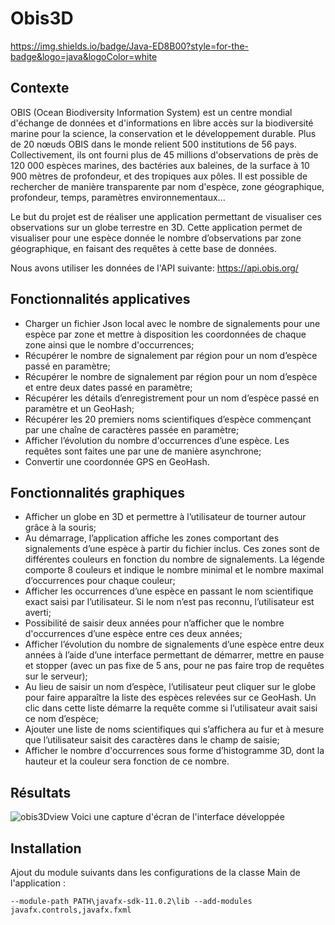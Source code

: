 # Obis3D

https://img.shields.io/badge/Java-ED8B00?style=for-the-badge&logo=java&logoColor=white

## Contexte

OBIS (Ocean Biodiversity Information System) est un centre mondial d'échange de données et d'informations en libre accès sur la biodiversité marine 
pour la science, la conservation et le développement durable. Plus de 20 nœuds OBIS dans le monde relient 500 institutions de 56 pays. 
Collectivement, ils ont fourni plus de 45 millions d'observations de près de 120 000 espèces marines, des bactéries aux baleines, de la surface 
à 10 900 mètres de profondeur, et des tropiques aux pôles. Il est possible de rechercher de manière transparente par nom d'espèce, zone géographique, 
profondeur, temps, paramètres environnementaux... 

Le but du projet est de réaliser une application permettant de visualiser ces observations sur un globe terrestre en 3D. Cette application 
permet de visualiser pour une espèce donnée le nombre d’observations par zone géographique, en faisant des 
requêtes à cette base de données.  

Nous avons utiliser les données de l'API suivante: https://api.obis.org/  

## Fonctionnalités applicatives

- Charger un fichier Json local avec le nombre de signalements pour une espèce par zone et mettre à disposition les coordonnées de chaque zone ainsi que le nombre d'occurrences;
- Récupérer le nombre de signalement par région pour un nom d’espèce passé en paramètre;
- Récupérer le nombre de signalement par région pour un nom d’espèce et entre deux dates passé en paramètre;
- Récupérer les détails d’enregistrement pour un nom d’espèce passé en paramètre et un GeoHash;
- Récupérer les 20 premiers noms scientifiques d’espèce commençant par une chaîne de caractères passée en paramètre;
- Afficher l’évolution du nombre d'occurrences d’une espèce. Les requêtes sont faites une par une de manière asynchrone;
- Convertir une coordonnée GPS en GeoHash.

## Fonctionnalités graphiques
- Afficher un globe en 3D et permettre à l’utilisateur de tourner autour grâce à la souris;
- Au démarrage, l’application affiche les zones comportant des signalements d’une espèce à partir du fichier inclus. Ces zones sont de différentes couleurs en fonction du nombre de signalements. La  légende comporte 8 couleurs et indique le nombre minimal et le nombre maximal d’occurrences pour chaque couleur;
- Afficher les occurrences d’une espèce en passant le nom scientifique exact saisi par l’utilisateur. Si le nom n’est pas reconnu, l’utilisateur est averti;
- Possibilité de saisir deux années pour n’afficher que le nombre d'occurrences d’une espèce entre ces deux  années;
- Afficher l’évolution du nombre de signalements d’une espèce entre deux années à l’aide d’une interface permettant de démarrer, mettre en pause et stopper (avec un pas fixe de 5 ans, pour ne pas faire trop de requêtes sur le serveur);
- Au lieu de saisir un nom d’espèce, l’utilisateur peut cliquer sur le globe pour faire apparaître la liste des espèces relevées sur ce GeoHash. Un clic dans cette liste démarre la requête comme si l’utilisateur avait saisi ce nom d’espèce;
- Ajouter une liste de noms scientifiques qui s’affichera au fur et à mesure que l’utilisateur saisit des caractères dans le champ de saisie;
- Afficher le nombre d'occurrences sous forme d’histogramme 3D, dont la hauteur et la couleur sera fonction de ce nombre.

## Résultats

![obis3Dview](https://user-images.githubusercontent.com/82103105/185962715-a4de2a5d-5466-4980-b0fa-04a06bf2a423.png)
Voici une capture d'écran de l'interface développée

## Installation

Ajout du module suivants dans les configurations de la classe Main de l'application :
```
--module-path PATH\javafx-sdk-11.0.2\lib --add-modules javafx.controls,javafx.fxml 
```

